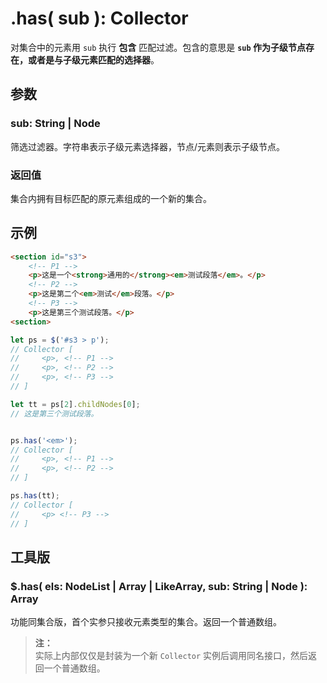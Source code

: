 # .has( sub ): Collector

对集合中的元素用 `sub` 执行 **包含** 匹配过滤。包含的意思是 **`sub` 作为子级节点存在，或者是与子级元素匹配的选择器**。


## 参数

### sub: String | Node

筛选过滤器。字符串表示子级元素选择器，节点/元素则表示子级节点。


### 返回值

集合内拥有目标匹配的原元素组成的一个新的集合。


## 示例

```html
<section id="s3">
    <!-- P1 -->
    <p>这是一个<strong>通用的</strong><em>测试段落</em>。</p>
    <!-- P2 -->
    <p>这是第二个<em>测试</em>段落。</p>
    <!-- P3 -->
    <p>这是第三个测试段落。</p>
<section>
```

```js
let ps = $('#s3 > p');
// Collector [
//     <p>, <!-- P1 -->
//     <p>, <!-- P2 -->
//     <p>, <!-- P3 -->
// ]

let tt = ps[2].childNodes[0];
// 这是第三个测试段落。


ps.has('<em>');
// Collector [
//     <p>, <!-- P1 -->
//     <p>, <!-- P2 -->
// ]

ps.has(tt);
// Collector [
//     <p> <!-- P3 -->
// ]
```


## 工具版

### $.has( els: NodeList | Array | LikeArray, sub: String | Node ): Array

功能同集合版，首个实参只接收元素类型的集合。返回一个普通数组。

> **注：**<br>
> 实际上内部仅仅是封装为一个新 `Collector` 实例后调用同名接口，然后返回一个普通数组。
